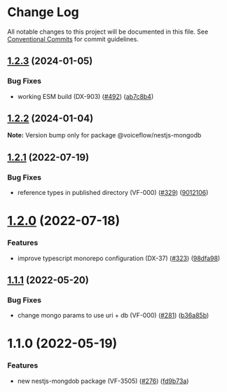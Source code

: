 # Change Log

All notable changes to this project will be documented in this file.
See [Conventional Commits](https://conventionalcommits.org) for commit guidelines.

## [1.2.3](https://github.com/voiceflow/libs/compare/@voiceflow/nestjs-mongodb@1.2.2...@voiceflow/nestjs-mongodb@1.2.3) (2024-01-05)

### Bug Fixes

* working ESM build (DX-903) ([#492](https://github.com/voiceflow/libs/issues/492)) ([ab7c8b4](https://github.com/voiceflow/libs/commit/ab7c8b407344c77ac3716921360e27eedcfb8d04))

## [1.2.2](https://github.com/voiceflow/libs/compare/@voiceflow/nestjs-mongodb@1.2.1...@voiceflow/nestjs-mongodb@1.2.2) (2024-01-04)

**Note:** Version bump only for package @voiceflow/nestjs-mongodb

## [1.2.1](https://github.com/voiceflow/libs/compare/@voiceflow/nestjs-mongodb@1.2.0...@voiceflow/nestjs-mongodb@1.2.1) (2022-07-19)

### Bug Fixes

* reference types in published directory (VF-000) ([#329](https://github.com/voiceflow/libs/issues/329)) ([9012106](https://github.com/voiceflow/libs/commit/9012106d697d26a9878ba427df56b07fa05c7e60))

# [1.2.0](https://github.com/voiceflow/libs/compare/@voiceflow/nestjs-mongodb@1.1.1...@voiceflow/nestjs-mongodb@1.2.0) (2022-07-18)

### Features

* improve typescript monorepo configuration (DX-37) ([#323](https://github.com/voiceflow/libs/issues/323)) ([98dfa98](https://github.com/voiceflow/libs/commit/98dfa98cf64f1dc7705cbc94a3a5dd3c3e825900))

## [1.1.1](https://github.com/voiceflow/libs/compare/@voiceflow/nestjs-mongodb@1.1.0...@voiceflow/nestjs-mongodb@1.1.1) (2022-05-20)

### Bug Fixes

* change mongo params to use uri + db (VF-000) ([#281](https://github.com/voiceflow/libs/issues/281)) ([b36a85b](https://github.com/voiceflow/libs/commit/b36a85b5d6c94d4e1170404bbf37503372a3b07d))

# 1.1.0 (2022-05-19)

### Features

* new nestjs-mongdob package (VF-3505) ([#276](https://github.com/voiceflow/libs/issues/276)) ([fd9b73a](https://github.com/voiceflow/libs/commit/fd9b73a170621d1d9163e8e026932c52bef393fd))
